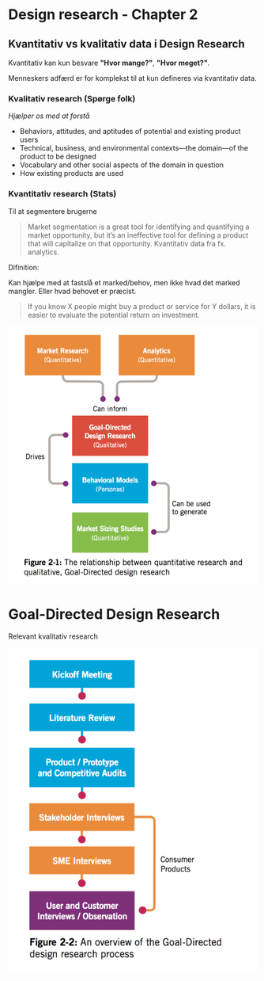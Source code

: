 # Design research - Chapter 2

## Kvantitativ vs kvalitativ data i Design Research

Kvantitativ kan kun besvare __"Hvor mange?"__, __"Hvor meget?"__.

Menneskers adfærd er for komplekst til at kun defineres via kvantitativ data.

### Kvalitativ research (Spørge folk)


_Hjælper os med at forstå_


* 	Behaviors, attitudes, and aptitudes of potential and existing product users
* 	Technical, business, and environmental contexts—the domain—of the product to be
designed
*   Vocabulary and other social aspects of the domain in question
* 	How existing products are used

### Kvantitativ research (Stats)

Til at segmentere brugerne

> Market segmentation is a great tool for identifying and quantifying a market opportunity, but it’s an ineffective tool for defining a product that will capitalize on that opportunity.
Kvantitativ data fra fx. analytics.

Difinition:

Kan hjælpe med at fastslå et marked/behov, men ikke hvad det marked mangler. Eller hvad behovet er præcist.
> If you know X people might buy a product or service for Y dollars, it is easier to evaluate the potential return on investment.

![Research](../assets/research.png)
# Goal-Directed Design Research

Relevant kvalitativ research

![Kvalitativ research](../assets/qualitativ.png)
